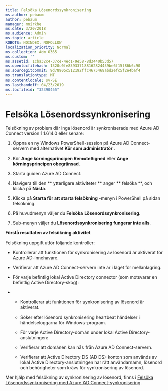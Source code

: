 ```yaml
---
title: Felsöka Lösenordssynkronisering
ms.author: pebaum
author: pebaum
manager: mnirkhe
ms.date: 3/20/2018
ms.audience: Admin
ms.topic: article
ROBOTS: NOINDEX, NOFOLLOW
localization_priority: Normal
ms.collection: Adm_O365
ms.custom: ''
ms.assetid: 1cba32c4-37ce-4ec1-9e58-8d3440b53d57
ms.openlocfilehash: 1320c0fe839337188162824439be6f15f86b6c90
ms.sourcegitcommit: 9d78905c512192ffc4675468abd2efc5f2e4baf4
ms.translationtype: MT
ms.contentlocale: sv-SE
ms.lasthandoff: 04/23/2019
ms.locfileid: "32390465"
---
```

# <a name="troubleshoot-password-synchronization"></a>Felsöka Lösenordssynkronisering

Felsökning av problem där inga lösenord är synkroniserade med Azure AD Connect version 1.1.614.0 eller senare:
  
1. Öppna en ny Windows PowerShell-session på Azure AD Connect-servern med alternativet **Kör som administratör** . 
    
2. Kör **Ange körningsprincipen RemoteSigned** eller **Ange körningsprincipen obegränsad**. 
    
3. Starta guiden Azure AD Connect.
    
4. Navigera till den ** ytterligare aktiviteter ** anger ** felsöka **, och klicka på **Nästa**. 
    
5. Klicka på **Starta för att starta felsökning** -menyn i PowerShell på sidan felsökning. 
    
6. På huvudmenyn väljer du **Felsöka Lösenordssynkronisering**. 
    
7. Sub-menyn väljer du **Lösenordssynkronisering fungerar inte alls**. 
    
 **Förstå resultaten av felsökning aktivitet**
  
Felsökning uppgift utför följande kontroller:
  
- Kontrollerar att funktionen för synkronisering av lösenord är aktiverat för Azure AD-innehavare.
    
- Verifierar att Azure AD Connect-servern inte är i läget för mellanlagring.
    
- För varje befintlig lokal Active Directory connector (som motsvarar en befintlig Active Directory-skog):
    
- 
  - Kontrollerar att funktionen för synkronisering av lösenord är aktiverat.
    
  - Söker efter lösenord synkronisering heartbeat händelser i händelseloggarna för Windows-program.
    
  - För varje Active Directory-domän under lokal Active Directory-anslutningen:
    
  - Verifierar att domänen kan nås från Azure AD Connect-servern.
    
  - Verifierar att Active Directory DS (AD DS)-konton som används av lokal Active Directory-anslutningen har rätt användarnamn, lösenord och behörigheter som krävs för synkronisering av lösenord.
    
Mer hjälp med felsökning av synkronisering av lösenord, finns i [Felsöka Lösenordssynkronisering med Azure AD Connect-synkronisering](https://docs.microsoft.com/azure/active-directory/connect/active-directory-aadconnectsync-troubleshoot-password-synchronization).
  

